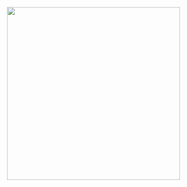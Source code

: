 <p align="center"><a href="https://laravel.com" target="_blank"><img src="https://tallstack.dev/images/tallstack-twitter.png" width="400"></a></p>


